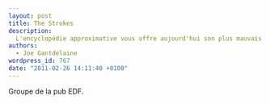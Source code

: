 ```yaml
---
layout: post
title: The Strokes
description:
  L'encyclopédie approximative vous offre aujourd'hui son plus mauvais article.
authors:
  - Joe Gantdelaine
wordpress_id: 767
date: "2011-02-26 14:11:40 +0100"
---
```


Groupe de la pub EDF.
